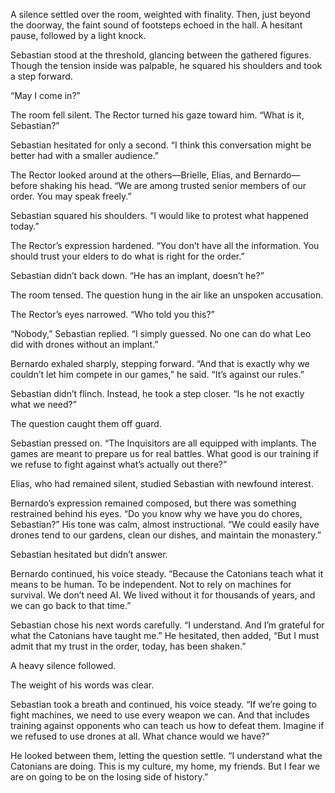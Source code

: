 A silence settled over the room, weighted with finality. Then, just beyond the doorway, the faint sound of footsteps echoed in the hall. A hesitant pause, followed by a light knock.

Sebastian stood at the threshold, glancing between the gathered figures. Though the tension inside was palpable, he squared his shoulders and took a step forward.

“May I come in?”  

The room fell silent. The Rector turned his gaze toward him. “What is it, Sebastian?”  

Sebastian hesitated for only a second. “I think this conversation might be better had with a smaller audience.”  

The Rector looked around at the others—Brielle, Elias, and Bernardo—before shaking his head. “We are among trusted senior members of our order. You may speak freely.”  

Sebastian squared his shoulders. “I would like to protest what happened today.”  

The Rector’s expression hardened. “You don’t have all the information. You should trust your elders to do what is right for the order.”  

Sebastian didn’t back down. “He has an implant, doesn’t he?”  

The room tensed. The question hung in the air like an unspoken accusation.  

The Rector’s eyes narrowed. “Who told you this?”  

“Nobody,” Sebastian replied. “I simply guessed. No one can do what Leo did with drones without an implant.”  

Bernardo exhaled sharply, stepping forward. “And that is exactly why we couldn’t let him compete in our games,” he said. “It’s against our rules.”  

Sebastian didn’t flinch. Instead, he took a step closer. “Is he not exactly what we need?”  

The question caught them off guard.  

Sebastian pressed on. “The Inquisitors are all equipped with implants. The games are meant to prepare us for real battles. What good is our training if we refuse to fight against what’s actually out there?”  

Elias, who had remained silent, studied Sebastian with newfound interest.  

Bernardo’s expression remained composed, but there was something restrained behind his eyes. “Do you know why we have you do chores, Sebastian?” His tone was calm, almost instructional. “We could easily have drones tend to our gardens, clean our dishes, and maintain the monastery.”  

Sebastian hesitated but didn’t answer.  

Bernardo continued, his voice steady. “Because the Catonians teach what it means to be human. To be independent. Not to rely on machines for survival. We don’t need AI. We lived without it for thousands of years, and we can go back to that time.”  

Sebastian chose his next words carefully. “I understand. And I’m grateful for what the Catonians have taught me.” He hesitated, then added, “But I must admit that my trust in the order, today, has been shaken.”  

A heavy silence followed.  

The weight of his words was clear.  

Sebastian took a breath and continued, his voice steady. “If we’re going to fight machines, we need to use every weapon we can. And that includes training against opponents who can teach us how to defeat them. Imagine if we refused to use drones at all. What chance would we have?”  

He looked between them, letting the question settle. “I understand what the Catonians are doing. This is my culture, my home, my friends. But I fear we are on going to be on the losing side of history.”